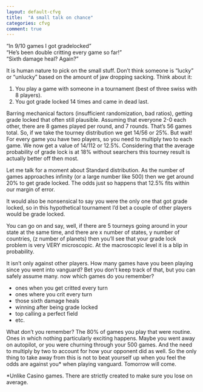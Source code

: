 ```yaml
---
layout: default-cfvg
title:  "A small talk on chance"
categories: cfvg
comment: true
---
```


<p>&#8220;In 9/10 games I got gradelocked&#8221;<br />
&#8220;He&#8217;s been double critting every game so far!&#8221;<br />
&#8220;Sixth damage heal? Again?&#8221;</p>
<p>It is human nature to pick on the small stuff. Don&#8217;t think someone is &#8220;lucky&#8221; or &#8220;unlucky&#8221; based on the amount of jaw dropping sacking. Think about it:</p>
<ol>
<li>You play a game with someone in a tournament (best of three swiss with 8 players).</li>
<li>You got grade locked 14 times and came in dead last.</li>
</ol><!-- more -->
<p>Barring mechanical factors (insufficient randomization, bad ratios), getting grade locked that often still plausible. Assuming that everyone 2-0 each other, there are 8 games played per round, and 7 rounds. That&#8217;s 56 games total. So, if we take the tourney distribution we get 14/56 or 25%. But wait! For every game you have two players, so you need to multiply two to each game. We now get a value of 14/112 or 12.5%. Considering that the average probability of grade lock is at 18% without searchers this tourney result is actually better off then most.</p>
<p>Let me talk for a moment about Standard distribution. As the number of games approaches infinity (or a large number like 500) then we get around 20% to get grade locked. The odds just so happens that 12.5% fits within our margin of error.</p>
<p>It would also be nonsensical to say you were the only one that got grade locked, so in this hypothetical tournament I&#8217;d bet a couple of other players would be grade locked.</p>
<p>You can go on and say, well, if there are 5 tourneys going around in your state at the same time, and there are x number of states, y number of countries, (z number of planets) then you&#8217;ll see that your grade lock problem is very VERY microscopic. At the macroscopic level it is a blip in probability.</p>
<p>It isn&#8217;t only against other players. How many games have you been playing since you went into vanguard? Bet you don&#8217;t keep track of that, but you can safely assume many. now which games do you remember?</p>
<ul>
<li>ones when you get critted every turn</li>
<li>ones where you crit every turn</li>
<li>those sixth damage heals</li>
<li>winning after being grade locked</li>
<li>top calling a perfect field</li>
<li>etc.</li>
</ul>
<p>What don&#8217;t you remember? The 80% of games you play that were routine. Ones in which nothing particularly exciting happens. Maybe you went away on autopilot, or you were churning through your 500 games. And the need to multiply by two to account for how your opponent did as well. So the only thing to take away from this is not to beat yourself up when you feel the odds are against you* when playing vanguard. Tomorrow will come.</p>
<p>*Unlike Casino games. There are strictly created to make sure you lose on average.<i class="fa fa-stop"></i></p>